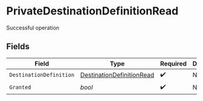# PrivateDestinationDefinitionRead

Successful operation


## Fields

| Field                                                                         | Type                                                                          | Required                                                                      | Description                                                                   |
| ----------------------------------------------------------------------------- | ----------------------------------------------------------------------------- | ----------------------------------------------------------------------------- | ----------------------------------------------------------------------------- |
| `DestinationDefinition`                                                       | [DestinationDefinitionRead](../../models/shared/destinationdefinitionread.md) | :heavy_check_mark:                                                            | N/A                                                                           |
| `Granted`                                                                     | *bool*                                                                        | :heavy_check_mark:                                                            | N/A                                                                           |